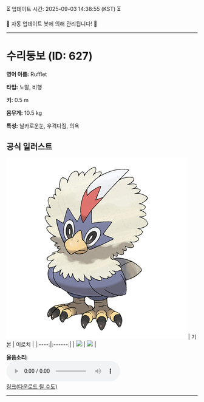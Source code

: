 
⏳ 업데이트 시간: 2025-09-03 14:38:55 (KST) ⏳

🤖 자동 업데이트 봇에 의해 관리됩니다! 🤖

---

# 수리둥보 (ID: 627)
**영어 이름:** Rufflet

**타입:** 노말, 비행

**키:** 0.5 m

**몸무게:** 10.5 kg

**특성:** 날카로운눈, 우격다짐, 의욕

## 공식 일러스트
![](https://raw.githubusercontent.com/PokeAPI/sprites/master/sprites/pokemon/other/official-artwork/627.png)
| 기본 | 이로치 |
|:----:|:------:|
| <img src="http://play.pokemonshowdown.com/sprites/ani/rufflet.gif" width="200"> | <img src="http://play.pokemonshowdown.com/sprites/ani-shiny/rufflet.gif" width="200"> |

**울음소리:**<br><audio controls src="https://raw.githubusercontent.com/PokeAPI/cries/main/cries/pokemon/latest/627.ogg"></audio><br> [링크(다운로드 될 수도)](https://raw.githubusercontent.com/PokeAPI/cries/main/cries/pokemon/latest/627.ogg)


---
